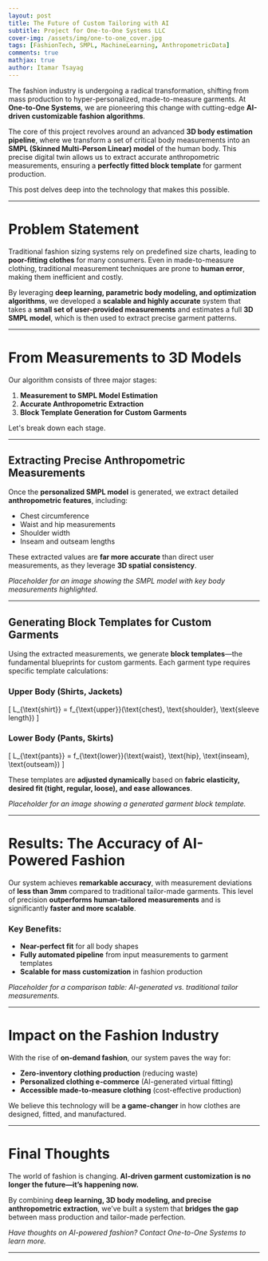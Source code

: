 ```yaml
---
layout: post
title: The Future of Custom Tailoring with AI
subtitle: Project for One-to-One Systems LLC
cover-img: /assets/img/one-to-one_cover.jpg
tags: [FashionTech, SMPL, MachineLearning, AnthropometricData]
comments: true
mathjax: true
author: Itamar Tsayag
---
```


The fashion industry is undergoing a radical transformation, shifting from mass production to hyper-personalized, made-to-measure garments. At **One-to-One Systems**, we are pioneering this change with cutting-edge **AI-driven customizable fashion algorithms**.  

The core of this project revolves around an advanced **3D body estimation pipeline**, where we transform a set of critical body measurements into an **SMPL (Skinned Multi-Person Linear) model** of the human body. This precise digital twin allows us to extract accurate anthropometric measurements, ensuring a **perfectly fitted block template** for garment production.  

This post delves deep into the technology that makes this possible.  

---

# Problem Statement  

Traditional fashion sizing systems rely on predefined size charts, leading to **poor-fitting clothes** for many consumers. Even in made-to-measure clothing, traditional measurement techniques are prone to **human error**, making them inefficient and costly.  

By leveraging **deep learning, parametric body modeling, and optimization algorithms**, we developed a **scalable and highly accurate** system that takes a **small set of user-provided measurements** and estimates a full **3D SMPL model**, which is then used to extract precise garment patterns.  

---

# From Measurements to 3D Models  

Our algorithm consists of three major stages:  

1. **Measurement to SMPL Model Estimation**  
2. **Accurate Anthropometric Extraction**  
3. **Block Template Generation for Custom Garments**  

Let's break down each stage.  

---

## Extracting Precise Anthropometric Measurements  

Once the **personalized SMPL model** is generated, we extract detailed **anthropometric features**, including:  
- Chest circumference  
- Waist and hip measurements  
- Shoulder width  
- Inseam and outseam lengths  

These extracted values are **far more accurate** than direct user measurements, as they leverage **3D spatial consistency**.  

*Placeholder for an image showing the SMPL model with key body measurements highlighted.*  

---

## Generating Block Templates for Custom Garments  

Using the extracted measurements, we generate **block templates**—the fundamental blueprints for custom garments. Each garment type requires specific template calculations:  

### Upper Body (Shirts, Jackets)  
\[
L_{\text{shirt}} = f_{\text{upper}}(\text{chest}, \text{shoulder}, \text{sleeve length})
\]  

### Lower Body (Pants, Skirts)  
\[
L_{\text{pants}} = f_{\text{lower}}(\text{waist}, \text{hip}, \text{inseam}, \text{outseam})
\]  

These templates are **adjusted dynamically** based on **fabric elasticity, desired fit (tight, regular, loose), and ease allowances**.  

*Placeholder for an image showing a generated garment block template.*  

---

# Results: The Accuracy of AI-Powered Fashion  

Our system achieves **remarkable accuracy**, with measurement deviations of **less than 3mm** compared to traditional tailor-made garments. This level of precision **outperforms human-tailored measurements** and is significantly **faster and more scalable**.  

### Key Benefits:  
- **Near-perfect fit** for all body shapes  
- **Fully automated pipeline** from input measurements to garment templates  
- **Scalable for mass customization** in fashion production  

*Placeholder for a comparison table: AI-generated vs. traditional tailor measurements.*  

---

# Impact on the Fashion Industry  

With the rise of **on-demand fashion**, our system paves the way for:  
- **Zero-inventory clothing production** (reducing waste)  
- **Personalized clothing e-commerce** (AI-generated virtual fitting)  
- **Accessible made-to-measure clothing** (cost-effective production)  

We believe this technology will be **a game-changer** in how clothes are designed, fitted, and manufactured.  

---

# Final Thoughts  

The world of fashion is changing. **AI-driven garment customization is no longer the future—it’s happening now.**  

By combining **deep learning, 3D body modeling, and precise anthropometric extraction**, we’ve built a system that **bridges the gap** between mass production and tailor-made perfection.  

*Have thoughts on AI-powered fashion? Contact One-to-One Systems to learn more.*  

---